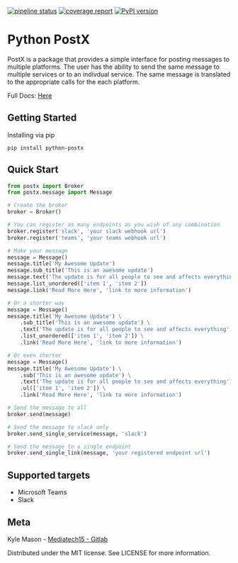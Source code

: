 
[![pipeline status](https://gitlab.com/mediatech15/python-postx/badges/main/pipeline.svg)](https://gitlab.com/mediatech15/python-postx/-/commits/main) 
[![coverage report](https://gitlab.com/mediatech15/python-postx/badges/main/coverage.svg)](https://gitlab.com/mediatech15/python-postx/-/commits/main)
[![PyPI version](https://badge.fury.io/py/python-postx.svg)](https://badge.fury.io/py/python-postx)


# Python PostX

PostX is a package that provides a simple interface for posting messages to multiple platforms.
The user has the ability to send the same message to multiple services or to an indivdual service. 
The same message is translated to the appropriate calls for the each platform.

Full Docs: [Here](https://mediatech15.gitlab.io/python-postx/)

## Getting Started

Installing via pip

`pip install python-postx`

## Quick Start

```python
from postx import Broker
from postx.message import Message

# Create the broker
broker = Broker()

# You can register as many endpoints as you wish of any combination
broker.register('slack', 'your slack webhook url')
broker.register('teams', 'your teams webhook url')

# Make your message
message = Message()
message.title('My Awesome Update')
message.sub_title('This is an awesome update')
message.text('The update is for all people to see and affects everything')
message.list_unordered(['item 1', 'item 2'])
message.link('Read More Here', 'link to more information')

# Or a shorter way
message = Message()
message.title('My Awesome Update') \
    .sub_title('This is an awesome update') \
    .text('The update is for all people to see and affects everything') \
    .list_unordered(['item 1', 'item 2']) \
    .link('Read More Here', 'link to more information')

# Or even shorter
message = Message()
message.title('My Awesome Update') \
    .sub('This is an awesome update') \
    .text('The update is for all people to see and affects everything') \
    .ul(['item 1', 'item 2']) \
    .link('Read More Here', 'link to more information')

# Send the message to all
broker.send(message)

# Send the message to slack only
broker.send_single_service(message, 'slack')

# Send the message to a single endpoint
broker.send_single_link(message, 'your registered endpoint url')
```

## Supported targets

- Microsoft Teams
- Slack

## Meta

Kyle Mason - [Mediatech15 - Gitlab](https://gitlab.com/mediatech15)

Distributed under the MIT license. See LICENSE for more information.